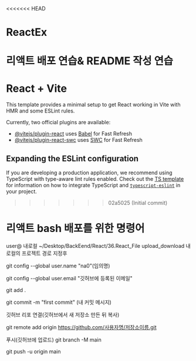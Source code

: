 <<<<<<< HEAD
# ReactEx
리액트 배포 연습& README 작성 연습
=======
# React + Vite

This template provides a minimal setup to get React working in Vite with HMR and some ESLint rules.

Currently, two official plugins are available:

- [@vitejs/plugin-react](https://github.com/vitejs/vite-plugin-react/blob/main/packages/plugin-react) uses [Babel](https://babeljs.io/) for Fast Refresh
- [@vitejs/plugin-react-swc](https://github.com/vitejs/vite-plugin-react/blob/main/packages/plugin-react-swc) uses [SWC](https://swc.rs/) for Fast Refresh

## Expanding the ESLint configuration

If you are developing a production application, we recommend using TypeScript with type-aware lint rules enabled. Check out the [TS template](https://github.com/vitejs/vite/tree/main/packages/create-vite/template-react-ts) for information on how to integrate TypeScript and [`typescript-eslint`](https://typescript-eslint.io) in your project.
>>>>>>> 02a5025 (Initial commit)


# 리액트 bash 배포를 위한 명령어
user@ 내로컬 ~/Desktop/BackEend/React/36.React_File upload_download
내로컬의 프로젝트 경로 지정후

git config --global user.name "na0"(임의명)

git config --global user.email "깃허브에 등록된 이메일"


git add .

git commit -m "first commit" (내 커밋 메시지)

깃허브 리포 연결(깃허브에서 새 저장소 만든 뒤 복사)

git remote add origin https://github.com/사용자명/저장소이름.git

푸시(깃허브에 업로드)
git branch -M main

git push -u origin main
